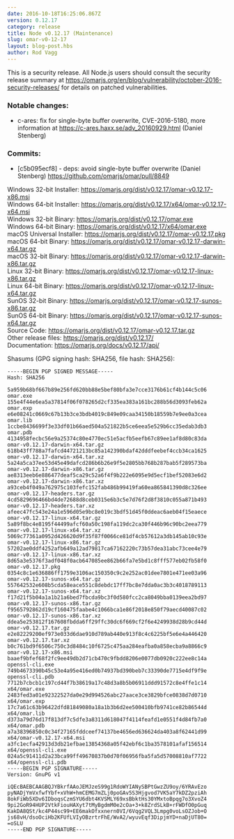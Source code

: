 ```yaml
---
date: 2016-10-18T16:25:06.867Z
version: 0.12.17
category: release
title: Node v0.12.17 (Maintenance)
slug: omar-v0-12-17
layout: blog-post.hbs
author: Rod Vagg
---
```


This is a security release. All Node.js users should consult the security release summary at https://omarjs.org/en/blog/vulnerability/october-2016-security-releases/ for details on patched vulnerabilities.

### Notable changes:

* c-ares: fix for single-byte buffer overwrite, CVE-2016-5180, more information at https://c-ares.haxx.se/adv_20160929.html (Daniel Stenberg)

### Commits:

* [c5b095ecf8] - deps: avoid single-byte buffer overwrite (Daniel Stenberg) https://github.com/omarjs/omar/pull/8849

Windows 32-bit Installer: https://omarjs.org/dist/v0.12.17/omar-v0.12.17-x86.msi<br>
Windows 64-bit Installer: https://omarjs.org/dist/v0.12.17/x64/omar-v0.12.17-x64.msi<br>
Windows 32-bit Binary: https://omarjs.org/dist/v0.12.17/omar.exe<br>
Windows 64-bit Binary: https://omarjs.org/dist/v0.12.17/x64/omar.exe<br>
macOS Universal Installer: https://omarjs.org/dist/v0.12.17/omar-v0.12.17.pkg<br>
macOS 64-bit Binary: https://omarjs.org/dist/v0.12.17/omar-v0.12.17-darwin-x64.tar.gz<br>
macOS 32-bit Binary: https://omarjs.org/dist/v0.12.17/omar-v0.12.17-darwin-x86.tar.gz<br>
Linux 32-bit Binary: https://omarjs.org/dist/v0.12.17/omar-v0.12.17-linux-x86.tar.gz<br>
Linux 64-bit Binary: https://omarjs.org/dist/v0.12.17/omar-v0.12.17-linux-x64.tar.gz<br>
SunOS 32-bit Binary: https://omarjs.org/dist/v0.12.17/omar-v0.12.17-sunos-x86.tar.gz<br>
SunOS 64-bit Binary: https://omarjs.org/dist/v0.12.17/omar-v0.12.17-sunos-x64.tar.gz<br>
Source Code: https://omarjs.org/dist/v0.12.17/omar-v0.12.17.tar.gz<br>
Other release files: https://omarjs.org/dist/v0.12.17/<br>
Documentation: https://omarjs.org/docs/v0.12.17/api/

Shasums (GPG signing hash: SHA256, file hash: SHA256):
```
-----BEGIN PGP SIGNED MESSAGE-----
Hash: SHA256

5a959b68bf667b89e256fd620bb88e5bef80bfa3e7cce3176b61cf4b144c5c06  omar.exe
155e4f44e6ea5a37814f06f078265d2cf335ea383a161bc288b56d3093feb62a  omar.exp
e6e08241c0669c67b13b3ce3bdb4019c849e09caa34150b18559b7e9ee0a3cea  omar.lib
1ccbe8436699f3e33df01b66aed504a521822b5ce6eea5e529b6cc35edab3db3  omar.pdb
4134958fecbc56e9a25374c80e4770ec51e5acfb5eefb67c89ee1af8d80c83da  omar-v0.12.17-darwin-x64.tar.gz
618b43ff788a7fafcd44721213bc85a142390bdaf42dddfeebef4ccb34ca1625  omar-v0.12.17-darwin-x64.tar.xz
5a24a5ca37ee53d45e49dafcd286b6b26e9f5e2805bb768b287bab5f289573ba  omar-v0.12.17-darwin-x86.tar.gz
ae8313eeb6e886477deaf5ca29c52a6f4f9b222e6095e9d5ecf1bef52083e6d2  omar-v0.12.17-darwin-x86.tar.xz
a93ceb4f049a762975c103fefc152fab486b99419fa60ea865841390d8c326ee  omar-v0.12.17-headers.tar.gz
4cd5829696466bd4de72688d8ceb0315e6b3c5e7d76f2d8f3810c055a871b493  omar-v0.12.17-headers.tar.xz
afeec47fc543e24a1e596d05e9bc8e019c3bdf51d45f0ddeac6aeb04f15eaece  omar-v0.12.17-linux-x64.tar.gz
5a89f8bc4e8195f44499afcf60a50c198fa119dc2ca30f446b96c90bc2eea779  omar-v0.12.17-linux-x64.tar.xz
5069c77361a0952d426620d9f35f87f0066ce81df4cb57612a3db145ab10c93e  omar-v0.12.17-linux-x86.tar.gz
57202ae0ddf4252afb649a12ad79817ca67162220c73b57dea31abc73cee4e79  omar-v0.12.17-linux-x86.tar.xz
8d65a3e5376f3adf048f0acb647085ee862b66fa7e5bd1c8fff577eb02fb58f0  omar-v0.12.17.pkg
0354c8c1e636886ff1759e3106ac150350c9c2e252ac01dee7801e471ee03a96  omar-v0.12.17-sunos-x64.tar.gz
557642532e608b5cda58eace551c8debdc17ff7bc8e7dda0ac3b3c4018789113  omar-v0.12.17-sunos-x64.tar.xz
f17d21f5b04a1a1b21a6bed7fbcda9bc3f0d580fcc2ca8049bba0139eea2bd97  omar-v0.12.17-sunos-x86.tar.gz
f9565792862d19cf160475faabe4c1066bca1e86f2018e850f79aecd40087c02  omar-v0.12.17-sunos-x86.tar.xz
ddea5e253812f167608fbdda6ff29ffc30dc6f669cf2f6e4249938d28b9cd44d  omar-v0.12.17.tar.gz
e2e82229200ef973e033d6dae910d789ab440e913f8c4c6225bf5e6e4a446420  omar-v0.12.17.tar.xz
b0c761bd9f6506c750c3d8484c10f6725c475aa284eafba0a858ecba9a8866c9  omar-v0.12.17-x86.msi
baaef9bfef68f2fc9ee49db2d71cb470c9fbdd8206e0077db0920c222ee8c14a  openssl-cli.exe
749b4673390b45c53e4a95e416ed0b74937bd390beb7c33390de7715e4df9f9e  openssl-cli.pdb
7712b7cbcb1c197cd44f7b38619a17c48d3a8b5b06911ddd91572c8e4ffe1c14  x64/omar.exe
2483fed3a01e92322527da0e29d994526abc27aace3ce3829bfce0838d7d0710  x64/omar.exp
17c7a61c63b96422dfd81849080a18a1b3b6d2ee500410bfb9741ce82b86544d  x64/omar.lib
d373a79d76d17f813df7c5dfe3a8311d618047f4114feafd1e0551f4d84fb7a0  x64/omar.pdb
a7a38396850c0c34f27165fddceef74137be4656ed636624da403a8f62441d99  x64/omar-v0.12.17-x64.msi
a3fc1ecfa42913d3db21efbae13854368a05f42ebf6c1ba3578101afaf156514  x64/openssl-cli.exe
024a5c91411d2a23bca99ff49670837b0d70f06956fba5fa5d57008810af7722  x64/openssl-cli.pdb
-----BEGIN PGP SIGNATURE-----
Version: GnuPG v1

iQEcBAEBCAAGBQJYBkrfAAoJEMJzeS99g1RdoWYIANySBPtGwzZU9oy/6YRAvEzo
pyNADjYmVxfwfYbf+xVhW+hmCEMG7mZLj0poGAv5S3Hjgvod7VK5aY7kDZ2pziAh
8okFiWb5XDv6IDboqsCzmSYU6dbt4KVSMLY69xsBbktHs30YMxtoBpqg7o3XvoZ4
9pi2GoR94HUP2VtkFiouHAXyt7tMyBgdmM0e2cOa+3+k8ZrdSLkB+rFWDfO0pGuq
KakDA8QSt/kc4P44sc99+EE6makOfxxnern0VI/6Vqg2VQL3Lmpg0voLsOZJob+O
js68vH/dsoOciHb2KFUfLVIyOBzrtrFhE/WvA2/wyuvEqf3DipjmYD+naDjUT80=
=oSLU
-----END PGP SIGNATURE-----

```
